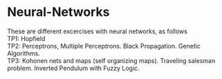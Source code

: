 # Neural-Networks  
These are different excercises with neural networks, as follows  
TP1: Hopfield  
TP2: Perceptrons, Multiple Perceptrons. Black Propagation. Genetic Algorithms.  
TP3: Kohonen nets and maps (self organizing maps). Traveling salesman problem. Inverted Pendulum with Fuzzy Logic.  
